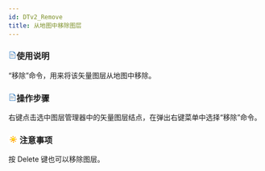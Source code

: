 ```yaml
---
id: DTv2_Remove
title: 从地图中移除图层
---
```

### ![](../../img/read.gif)使用说明

“移除”命令，用来将该矢量图层从地图中移除。

### ![](../../img/read.gif)操作步骤

右键点击选中图层管理器中的矢量图层结点，在弹出右键菜单中选择“移除”命令。

### ![](../../img/note.png)注意事项

按 Delete 键也可以移除图层。

